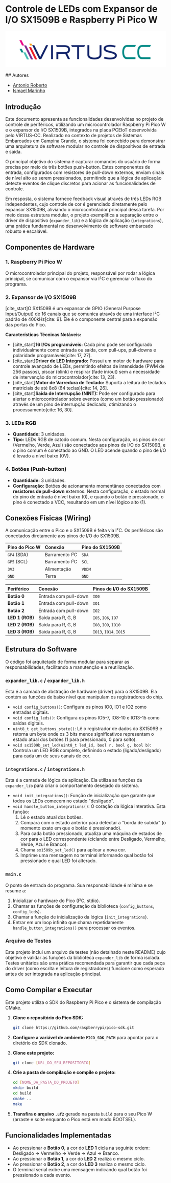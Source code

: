 # Controle de LEDs com Expansor de I/O SX1509B e Raspberry Pi Pico W
<p align="center">
  <img src="images/VirtusCC.png" />
</p>
## Autores

- [Antonio Roberto](https://github.com/antoniojunior2222)
- [Ismael Marinho](https://github.com/smalljooj)

## Introdução

Este documento apresenta as funcionalidades desenvolvidas no projeto de controle de periféricos, utilizando um microcontrolador Raspberry Pi Pico W e o expansor de I/O SX1509B, integrados na placa PCEIoT desenvolvida pelo VIRTUS-CC. Realizado no contexto de projetos de Sistemas Embarcados em Campina Grande, o sistema foi concebido para demonstrar uma arquitetura de software modular no controle de dispositivos de entrada e saída.

O principal objetivo do sistema é capturar comandos do usuário de forma precisa por meio de três botões push-button. Estes componentes de entrada, configurados com resistores de pull-down externos, enviam sinais de nível alto ao serem pressionados, permitindo que a lógica de aplicação detecte eventos de clique discretos para acionar as funcionalidades de controle.

Em resposta, o sistema fornece feedback visual através de três LEDs RGB independentes, cujo controle de cor é gerenciado diretamente pelo expansor SX1509B, aliviando o microcontrolador principal dessa tarefa. Por meio dessa estrutura modular, o projeto exemplifica a separação entre o driver de dispositivo (`expander_lib`) e a lógica de aplicação (`integrations`), uma prática fundamental no desenvolvimento de software embarcado robusto e escalável.

## Componentes de Hardware

### 1\. Raspberry Pi Pico W

O microcontrolador principal do projeto, responsável por rodar a lógica principal, se comunicar com o expansor via I²C e gerenciar o fluxo do programa.

### 2\. Expansor de I/O SX1509B

[cite\_start]O SX1509B é um expansor de GPIO (General Purpose Input/Output) de 16 canais que se comunica através de uma interface I²C padrão de 400kHz[cite: 9]. Ele é o componente central para a expansão das portas do Pico.

**Características Técnicas Notáveis:**

  * [cite\_start]**16 I/Os programáveis:** Cada pino pode ser configurado individualmente como entrada ou saída, com pull-ups, pull-downs e polaridade programáveis[cite: 17, 27].
  * [cite\_start]**Driver de LED Integrado:** Possui um motor de hardware para controle avançado de LEDs, permitindo efeitos de intensidade (PWM de 256 passos), piscar (blink) e respirar (fade in/out) sem a necessidade de intervenção do microcontrolador[cite: 13, 23].
  * [cite\_start]**Motor de Varredura de Teclado:** Suporta a leitura de teclados matriciais de até 8x8 (64 teclas)[cite: 14, 26].
  * [cite\_start]**Saída de Interrupção (NINT):** Pode ser configurado para alertar o microcontrolador sobre eventos (como um botão pressionado) através de um pino de interrupção dedicado, otimizando o processamento[cite: 16, 30].

### 3\. LEDs RGB

  * **Quantidade:** 3 unidades.
  * **Tipo:** LEDs RGB de catodo comum. Nesta configuração, os pinos de cor (Vermelho, Verde, Azul) são conectados aos pinos de I/O do SX1509B, e o pino comum é conectado ao GND. O LED acende quando o pino de I/O é levado a nível baixo (0V).

### 4\. Botões (Push-button)

  * **Quantidade:** 3 unidades.
  * **Configuração:** Botões de acionamento momentâneo conectados com **resistores de pull-down** externos. Nesta configuração, o estado normal do pino de entrada é nível baixo (0), e quando o botão é pressionado, o pino é conectado a VCC, resultando em um nível lógico alto (1).

## Conexões Físicas (Wiring)

A comunicação entre o Pico e o SX1509B é feita via I²C. Os periféricos são conectados diretamente aos pinos de I/O do SX1509B.

| Pino do Pico W | Conexão       | Pino do SX1509B |
| :------------- | :------------ | :-------------- |
| `GP4` (SDA)    | Barramento I²C | `SDA`           |
| `GP5` (SCL)    | Barramento I²C | `SCL`           |
| `3V3`          | Alimentação   | `VDDM`          |
| `GND`          | Terra         | `GND`           |

| Periférico      | Conexão                    | Pinos de I/O do SX1509B |
| :-------------- | :------------------------- | :---------------------- |
| **Botão 0** | Entrada com pull-down      | `IO0`                   |
| **Botão 1** | Entrada com pull-down      | `IO1`                   |
| **Botão 2** | Entrada com pull-down      | `IO2`                   |
| **LED 1 (RGB)** | Saída para R, G, B         | `IO5`, `IO6`, `IO7`     |
| **LED 2 (RGB)** | Saída para R, G, B         | `IO8`, `IO9`, `IO10`    |
| **LED 3 (RGB)** | Saída para R, G, B         | `IO13`, `IO14`, `IO15`  |

## Estrutura do Software

O código foi arquitetado de forma modular para separar as responsabilidades, facilitando a manutenção e a reutilização.

### `expander_lib.c` / `expander_lib.h`

Esta é a camada de abstração de hardware (driver) para o SX1509B. Ela contém as funções de baixo nível que manipulam os registradores do chip.

  * `void config_buttons()`: Configura os pinos IO0, IO1 e IO2 como entradas digitais.
  * `void config_leds()`: Configura os pinos IO5-7, IO8-10 e IO13-15 como saídas digitais.
  * `uint8_t get_buttons_state()`: Lê o registrador de dados do SX1509B e retorna um byte onde os 3 bits menos significativos representam o estado atual dos botões (1 para pressionado, 0 para solto).
  * `void sx1509b_set_led(uint8_t led_id, bool r, bool g, bool b)`: Controla um LED RGB completo, definindo o estado (ligado/desligado) para cada um de seus canais de cor.

### `integrations.c` / `integrations.h`

Esta é a camada de lógica da aplicação. Ela utiliza as funções da `expander_lib` para criar o comportamento desejado do sistema.

  * `void init_integrations()`: Função de inicialização que garante que todos os LEDs comecem no estado "desligado".
  * `void handle_button_integrations()`: O coração da lógica interativa. Esta função:
    1.  Lê o estado atual dos botões.
    2.  Compara com o estado anterior para detectar a "borda de subida" (o momento exato em que o botão é pressionado).
    3.  Para cada botão pressionado, atualiza uma máquina de estados de cor para o LED correspondente (ciclando entre Desligado, Vermelho, Verde, Azul e Branco).
    4.  Chama `sx1509b_set_led()` para aplicar a nova cor.
    5.  Imprime uma mensagem no terminal informando qual botão foi pressionado e qual LED foi alterado.

### `main.c`

O ponto de entrada do programa. Sua responsabilidade é mínima e se resume a:

1.  Inicializar o hardware do Pico (I²C, stdio).
2.  Chamar as funções de configuração da biblioteca (`config_buttons`, `config_leds`).
3.  Chamar a função de inicialização da lógica (`init_integrations`).
4.  Entrar em um loop infinito que chama repetidamente `handle_button_integrations()` para processar os eventos.

### Arquivo de Testes

Este projeto inclui um arquivo de testes (não detalhado neste README) cujo objetivo é validar as funções da biblioteca `expander_lib` de forma isolada. Testes unitários são uma prática recomendada para garantir que cada peça do driver (como escrita e leitura de registradores) funcione como esperado antes de ser integrada na aplicação principal.

## Como Compilar e Executar

Este projeto utiliza o SDK do Raspberry Pi Pico e o sistema de compilação CMake.

1.  **Clone o repositório do Pico SDK:**

    ```bash
    git clone https://github.com/raspberrypi/pico-sdk.git
    ```

2.  **Configure a variável de ambiente `PICO_SDK_PATH`** para apontar para o diretório do SDK clonado.

3.  **Clone este projeto:**

    ```bash
    git clone [URL_DO_SEU_REPOSITORIO]
    ```

4.  **Crie a pasta de compilação e compile o projeto:**

    ```bash
    cd [NOME_DA_PASTA_DO_PROJETO]
    mkdir build
    cd build
    cmake ..
    make
    ```

5.  **Transfira o arquivo `.uf2`** gerado na pasta `build` para o seu Pico W (arraste e solte enquanto o Pico está em modo BOOTSEL).

## Funcionalidades Implementadas

  * Ao pressionar o **Botão 0**, a cor do **LED 1** cicla na seguinte ordem: Desligado -\> Vermelho -\> Verde -\> Azul -\> Branco.
  * Ao pressionar o **Botão 1**, a cor do **LED 2** realiza o mesmo ciclo.
  * Ao pressionar o **Botão 2**, a cor do **LED 3** realiza o mesmo ciclo.
  * O terminal serial exibe uma mensagem indicando qual botão foi pressionado a cada evento.
